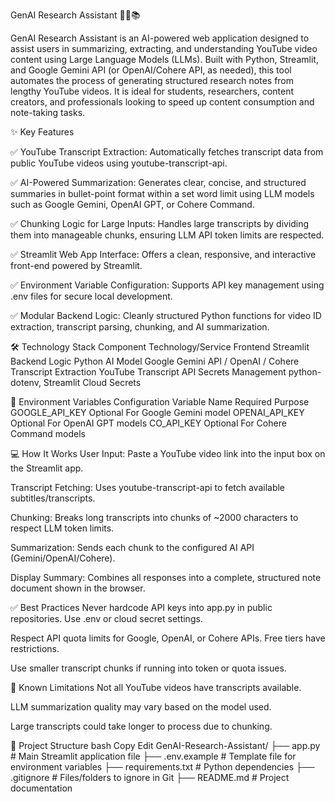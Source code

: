 GenAI Research Assistant 🧑‍💻📚



GenAI Research Assistant is an AI-powered web application designed to assist users in summarizing, extracting, and understanding YouTube video content using Large Language Models (LLMs). Built with Python, Streamlit, and Google Gemini API (or OpenAI/Cohere API, as needed), this tool automates the process of generating structured research notes from lengthy YouTube videos. It is ideal for students, researchers, content creators, and professionals looking to speed up content consumption and note-taking tasks.

✨ Key Features

✅ YouTube Transcript Extraction:
Automatically fetches transcript data from public YouTube videos using youtube-transcript-api.

✅ AI-Powered Summarization:
Generates clear, concise, and structured summaries in bullet-point format within a set word limit using LLM models such as Google Gemini, OpenAI GPT, or Cohere Command.

✅ Chunking Logic for Large Inputs:
Handles large transcripts by dividing them into manageable chunks, ensuring LLM API token limits are respected.

✅ Streamlit Web App Interface:
Offers a clean, responsive, and interactive front-end powered by Streamlit.

✅ Environment Variable Configuration:
Supports API key management using .env files for secure local development.

✅ Modular Backend Logic:
Cleanly structured Python functions for video ID extraction, transcript parsing, chunking, and AI summarization.

🛠️ Technology Stack
Component	Technology/Service
Frontend	Streamlit
Backend Logic	Python
AI Model	Google Gemini API / OpenAI / Cohere
Transcript Extraction	YouTube Transcript API
Secrets Management	python-dotenv, Streamlit Cloud Secrets


🔐 Environment Variables Configuration
Variable Name	Required	Purpose
GOOGLE_API_KEY	Optional	For Google Gemini model
OPENAI_API_KEY	Optional	For OpenAI GPT models
CO_API_KEY	Optional	For Cohere Command models

💻 How It Works
User Input:
Paste a YouTube video link into the input box on the Streamlit app.

Transcript Fetching:
Uses youtube-transcript-api to fetch available subtitles/transcripts.

Chunking:
Breaks long transcripts into chunks of ~2000 characters to respect LLM token limits.

Summarization:
Sends each chunk to the configured AI API (Gemini/OpenAI/Cohere).

Display Summary:
Combines all responses into a complete, structured note document shown in the browser.

✅ Best Practices
Never hardcode API keys into app.py in public repositories. Use .env or cloud secret settings.

Respect API quota limits for Google, OpenAI, or Cohere APIs. Free tiers have restrictions.

Use smaller transcript chunks if running into token or quota issues.

📌 Known Limitations
Not all YouTube videos have transcripts available.

LLM summarization quality may vary based on the model used.

Large transcripts could take longer to process due to chunking.

📁 Project Structure
bash
Copy
Edit
GenAI-Research-Assistant/
├── app.py                # Main Streamlit application file
├── .env.example          # Template file for environment variables
├── requirements.txt      # Python dependencies
├── .gitignore            # Files/folders to ignore in Git
├── README.md             # Project documentation
